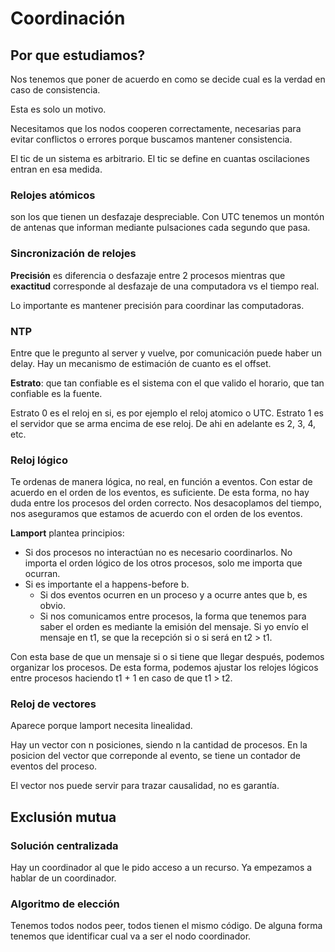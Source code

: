 
# Coordinación

## Por que estudiamos?

Nos tenemos que poner de acuerdo en como se decide cual es la verdad en caso de consistencia.

Esta es solo un motivo.

Necesitamos que los nodos cooperen correctamente, necesarias para evitar conflictos o errores porque buscamos mantener consistencia.

El tic de un sistema es arbitrario. El tic se define en cuantas oscilaciones entran en esa medida.

### Relojes atómicos

son los que tienen un desfazaje despreciable. Con UTC tenemos un montón de antenas que informan mediante pulsaciones cada segundo que pasa.

### Sincronización de relojes

**Precisión** es diferencia o desfazaje entre 2 procesos mientras que **exactitud** corresponde al desfazaje de una computadora vs el tiempo real.

Lo importante es mantener precisión para coordinar las computadoras.

### NTP

Entre que le pregunto al server y vuelve, por comunicación puede haber un delay. Hay un mecanismo de estimación de cuanto es el offset.

**Estrato**: que tan confiable es el sistema con el que valido el horario, que tan confiable es la fuente.

Estrato 0 es el reloj en si, es por ejemplo el reloj atomico o UTC. Estrato 1 es el servidor que se arma encima de ese reloj. De ahi en adelante es 2, 3, 4, etc.

### Reloj lógico

Te ordenas de manera lógica, no real, en función a eventos. Con estar de acuerdo en el orden de los eventos, es suficiente. De esta forma, no hay duda entre los procesos del orden correcto. Nos desacoplamos del tiempo, nos aseguramos que estamos de acuerdo con el orden de los eventos.

**Lamport** plantea principios:

- Si dos procesos no interactúan no es necesario coordinarlos. No importa el orden lógico de los otros procesos, solo me importa que ocurran.
- Si es importante el a happens-before b.
    - Si dos eventos ocurren en un proceso y a ocurre antes que b, es obvio.
    - Si nos comunicamos entre procesos, la forma que tenemos para saber el orden es mediante la emisión del mensaje. Si yo envío el mensaje en t1, se que la recepción si o si será en t2 > t1.

Con esta base de que un mensaje si o si tiene que llegar después, podemos organizar los procesos. De esta forma, podemos ajustar los relojes lógicos entre procesos haciendo t1 + 1 en caso de que t1 > t2.

### Reloj de vectores

Aparece porque lamport necesita linealidad.

Hay un vector con n posiciones, siendo n la cantidad de procesos. En la posicion del vector que correponde al evento, se tiene un contador de eventos del proceso.

El vector nos puede servir para trazar causalidad, no es garantía.

## Exclusión mutua

### Solución centralizada

Hay un coordinador al que le pido acceso a un recurso. Ya empezamos a hablar de un coordinador.

### Algoritmo de elección

Tenemos todos nodos peer, todos tienen el mismo código. De alguna forma tenemos que identificar cual va a ser el nodo coordinador.